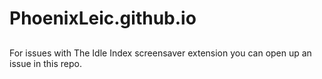 # PhoenixLeic.github.io

##
For issues with The Idle Index screensaver extension you can open up an issue in this repo.
